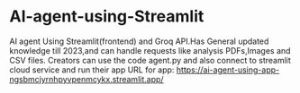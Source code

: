 # AI-agent-using-Streamlit
AI agent Using Streamlit(frontend) and Groq API.Has General updated knowledge till 2023,and can handle requests like analysis PDFs,Images and CSV files.
Creators can use the code agent.py and also connect to streamlit cloud service and run their app 
URL for app: https://ai-agent-using-app-ngsbmcjyrnhpyvpenmcykx.streamlit.app/

